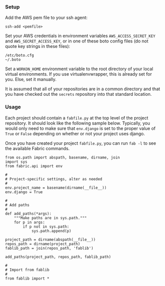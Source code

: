 
### Setup

Add the AWS pem file to your ssh agent:

    ssh-add <pemfile>

Set your AWS credentials in environment variables `AWS_ACCESS_SECRET_KEY` and `AWS_SECRET_ACCESS_KEY`, or in one of these boto config files (do not quote key strings in these files):

    /etc/boto.cfg
    ~/.boto
    
Set a `WORKON_HOME` environment variable to the root directory of your local virtual environments.  If you use virtualenvwrapper, this is already set for you.  Else, set it manually.

It is assumed that all of your repositories are in a common directory and that you have checked out the `secrets` repository into that standard location.
    

### Usage

Each project should contain a `fabfile.py` at the top level of the project repository.  It should look like the following sample below.  Typically, you would only need to make sure that `env.django` is set to the proper value of `True` or `False` depending on whether or not your project uses django.

Once you have created your project `fabfile.py`, you can run `fab -l` to see the available Fabric commands.


    from os.path import abspath, basename, dirname, join
    import sys
    from fabric.api import env

    #
    # Project-specific settings, alter as needed
    #
    env.project_name = basename(dirname(__file__))
    env.django = True

    #
    # Add paths
    #
    def add_paths(*args):
        """Make paths are in sys.path."""
        for p in args:
            if p not in sys.path:
                sys.path.append(p)
 
    project_path = dirname(abspath(__file__))
    repos_path = dirname(project_path)
    fablib_path = join(repos_path, 'fablib')

    add_paths(project_path, repos_path, fablib_path)

    #
    # Import from fablib
    #
    from fablib import *

